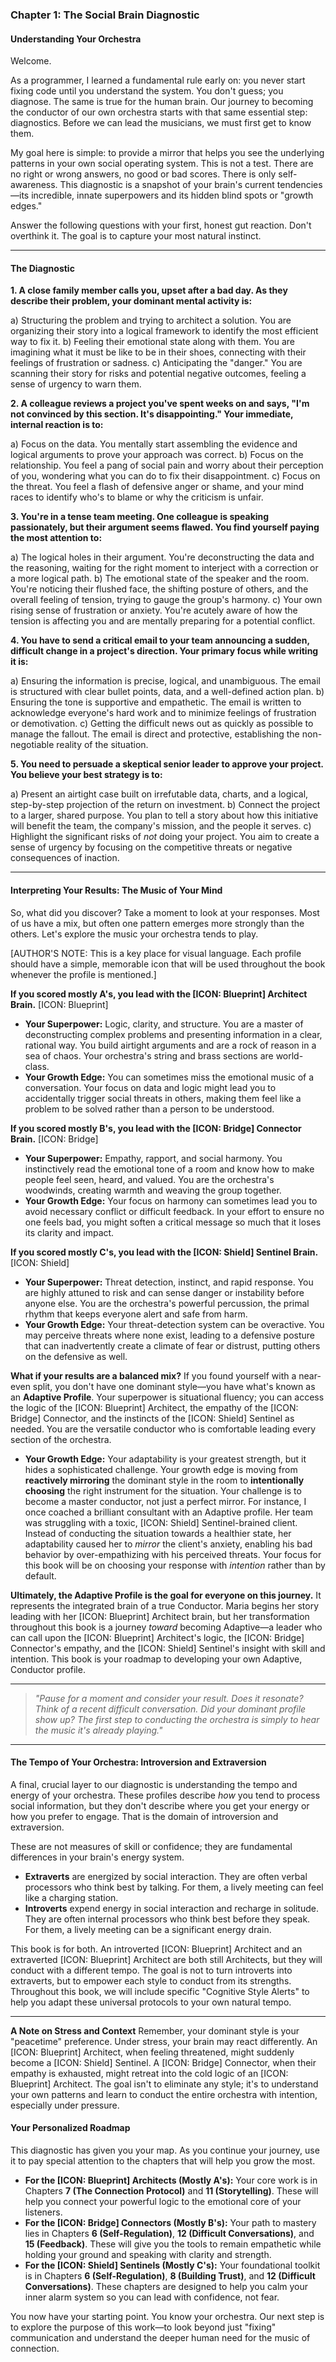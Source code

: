 ### **Chapter 1: The Social Brain Diagnostic**
#### Understanding Your Orchestra

Welcome.

As a programmer, I learned a fundamental rule early on: you never start fixing code until you understand the system. You don't guess; you diagnose. The same is true for the human brain. Our journey to becoming the conductor of our own orchestra starts with that same essential step: diagnostics. Before we can lead the musicians, we must first get to know them.

My goal here is simple: to provide a mirror that helps you see the underlying patterns in your own social operating system. This is not a test. There are no right or wrong answers, no good or bad scores. There is only self-awareness. This diagnostic is a snapshot of your brain's current tendencies—its incredible, innate superpowers and its hidden blind spots or "growth edges."

Answer the following questions with your first, honest gut reaction. Don't overthink it. The goal is to capture your most natural instinct.

---

#### **The Diagnostic**

**1. A close family member calls you, upset after a bad day. As they describe their problem, your dominant mental activity is:**

   a) Structuring the problem and trying to architect a solution. You are organizing their story into a logical framework to identify the most efficient way to fix it.
   b) Feeling their emotional state along with them. You are imagining what it must be like to be in their shoes, connecting with their feelings of frustration or sadness.
   c) Anticipating the "danger." You are scanning their story for risks and potential negative outcomes, feeling a sense of urgency to warn them.

**2. A colleague reviews a project you've spent weeks on and says, "I'm not convinced by this section. It's disappointing." Your immediate, internal reaction is to:**

   a) Focus on the data. You mentally start assembling the evidence and logical arguments to prove your approach was correct.
   b) Focus on the relationship. You feel a pang of social pain and worry about their perception of you, wondering what you can do to fix their disappointment.
   c) Focus on the threat. You feel a flash of defensive anger or shame, and your mind races to identify who's to blame or why the criticism is unfair.

**3. You're in a tense team meeting. One colleague is speaking passionately, but their argument seems flawed. You find yourself paying the most attention to:**

   a) The logical holes in their argument. You're deconstructing the data and the reasoning, waiting for the right moment to interject with a correction or a more logical path.
   b) The emotional state of the speaker and the room. You're noticing their flushed face, the shifting posture of others, and the overall feeling of tension, trying to gauge the group's harmony.
   c) Your own rising sense of frustration or anxiety. You're acutely aware of how the tension is affecting you and are mentally preparing for a potential conflict.

**4. You have to send a critical email to your team announcing a sudden, difficult change in a project's direction. Your primary focus while writing it is:**

   a) Ensuring the information is precise, logical, and unambiguous. The email is structured with clear bullet points, data, and a well-defined action plan.
   b) Ensuring the tone is supportive and empathetic. The email is written to acknowledge everyone's hard work and to minimize feelings of frustration or demotivation.
   c) Getting the difficult news out as quickly as possible to manage the fallout. The email is direct and protective, establishing the non-negotiable reality of the situation.

**5. You need to persuade a skeptical senior leader to approve your project. You believe your best strategy is to:**

   a) Present an airtight case built on irrefutable data, charts, and a logical, step-by-step projection of the return on investment.
   b) Connect the project to a larger, shared purpose. You plan to tell a story about how this initiative will benefit the team, the company's mission, and the people it serves.
   c) Highlight the significant risks of *not* doing your project. You aim to create a sense of urgency by focusing on the competitive threats or negative consequences of inaction.

---

#### **Interpreting Your Results: The Music of Your Mind**

So, what did you discover? Take a moment to look at your responses. Most of us have a mix, but often one pattern emerges more strongly than the others. Let's explore the music your orchestra tends to play.

[AUTHOR'S NOTE: This is a key place for visual language. Each profile should have a simple, memorable icon that will be used throughout the book whenever the profile is mentioned.]

**If you scored mostly A's, you lead with the [ICON: Blueprint] Architect Brain.**
[ICON: Blueprint]
*   **Your Superpower:** Logic, clarity, and structure. You are a master of deconstructing complex problems and presenting information in a clear, rational way. You build airtight arguments and are a rock of reason in a sea of chaos. Your orchestra's string and brass sections are world-class.
*   **Your Growth Edge:** You can sometimes miss the emotional music of a conversation. Your focus on data and logic might lead you to accidentally trigger social threats in others, making them feel like a problem to be solved rather than a person to be understood.

**If you scored mostly B's, you lead with the [ICON: Bridge] Connector Brain.**
[ICON: Bridge]
*   **Your Superpower:** Empathy, rapport, and social harmony. You instinctively read the emotional tone of a room and know how to make people feel seen, heard, and valued. You are the orchestra's woodwinds, creating warmth and weaving the group together.
*   **Your Growth Edge:** Your focus on harmony can sometimes lead you to avoid necessary conflict or difficult feedback. In your effort to ensure no one feels bad, you might soften a critical message so much that it loses its clarity and impact.

**If you scored mostly C's, you lead with the [ICON: Shield] Sentinel Brain.**
[ICON: Shield]
*   **Your Superpower:** Threat detection, instinct, and rapid response. You are highly attuned to risk and can sense danger or instability before anyone else. You are the orchestra's powerful percussion, the primal rhythm that keeps everyone alert and safe from harm.
*   **Your Growth Edge:** Your threat-detection system can be overactive. You may perceive threats where none exist, leading to a defensive posture that can inadvertently create a climate of fear or distrust, putting others on the defensive as well.

**What if your results are a balanced mix?**
If you found yourself with a near-even split, you don't have one dominant style—you have what's known as an **Adaptive Profile**. Your superpower is situational fluency; you can access the logic of the [ICON: Blueprint] Architect, the empathy of the [ICON: Bridge] Connector, and the instincts of the [ICON: Shield] Sentinel as needed. You are the versatile conductor who is comfortable leading every section of the orchestra.
*   **Your Growth Edge:** Your adaptability is your greatest strength, but it hides a sophisticated challenge. Your growth edge is moving from **reactively mirroring** the dominant style in the room to **intentionally choosing** the right instrument for the situation. Your challenge is to become a master conductor, not just a perfect mirror. For instance, I once coached a brilliant consultant with an Adaptive profile. Her team was struggling with a toxic, [ICON: Shield] Sentinel-brained client. Instead of conducting the situation towards a healthier state, her adaptability caused her to *mirror* the client's anxiety, enabling his bad behavior by over-empathizing with his perceived threats. Your focus for this book will be on choosing your response with *intention* rather than by default.

**Ultimately, the Adaptive Profile is the goal for everyone on this journey.** It represents the integrated brain of a true Conductor. Maria begins her story leading with her [ICON: Blueprint] Architect brain, but her transformation throughout this book is a journey *toward* becoming Adaptive—a leader who can call upon the [ICON: Blueprint] Architect's logic, the [ICON: Bridge] Connector's empathy, and the [ICON: Shield] Sentinel's insight with skill and intention. This book is your roadmap to developing your own Adaptive, Conductor profile.

---
> *"Pause for a moment and consider your result. Does it resonate? Think of a recent difficult conversation. Did your dominant profile show up? The first step to conducting the orchestra is simply to hear the music it's already playing."*
---

#### **The Tempo of Your Orchestra: Introversion and Extraversion**
A final, crucial layer to our diagnostic is understanding the tempo and energy of your orchestra. These profiles describe *how* you tend to process social information, but they don't describe where you get your energy or how you prefer to engage. That is the domain of introversion and extraversion.

These are not measures of skill or confidence; they are fundamental differences in your brain's energy system.
*   **Extraverts** are energized by social interaction. They are often verbal processors who think best by talking. For them, a lively meeting can feel like a charging station.
*   **Introverts** expend energy in social interaction and recharge in solitude. They are often internal processors who think best before they speak. For them, a lively meeting can be a significant energy drain.

This book is for both. An introverted [ICON: Blueprint] Architect and an extraverted [ICON: Blueprint] Architect are both still Architects, but they will conduct with a different tempo. The goal is not to turn introverts into extraverts, but to empower each style to conduct from its strengths. Throughout this book, we will include specific "Cognitive Style Alerts" to help you adapt these universal protocols to your own natural tempo.

---

**A Note on Stress and Context**
Remember, your dominant style is your "peacetime" preference. Under stress, your brain may react differently. An [ICON: Blueprint] Architect, when feeling threatened, might suddenly become a [ICON: Shield] Sentinel. A [ICON: Bridge] Connector, when their empathy is exhausted, might retreat into the cold logic of an [ICON: Blueprint] Architect. The goal isn't to eliminate any style; it's to understand your own patterns and learn to conduct the entire orchestra with intention, especially under pressure.

#### **Your Personalized Roadmap**

This diagnostic has given you your map. As you continue your journey, use it to pay special attention to the chapters that will help you grow the most.

*   **For the [ICON: Blueprint] Architects (Mostly A's):** Your core work is in Chapters **7 (The Connection Protocol)** and **11 (Storytelling)**. These will help you connect your powerful logic to the emotional core of your listeners.
*   **For the [ICON: Bridge] Connectors (Mostly B's):** Your path to mastery lies in Chapters **6 (Self-Regulation)**, **12 (Difficult Conversations)**, and **15 (Feedback)**. These will give you the tools to remain empathetic while holding your ground and speaking with clarity and strength.
*   **For the [ICON: Shield] Sentinels (Mostly C's):** Your foundational toolkit is in Chapters **6 (Self-Regulation)**, **8 (Building Trust)**, and **12 (Difficult Conversations)**. These chapters are designed to help you calm your inner alarm system so you can lead with confidence, not fear.

You now have your starting point. You know your orchestra. Our next step is to explore the purpose of this work—to look beyond just "fixing" communication and understand the deeper human need for the music of connection.
